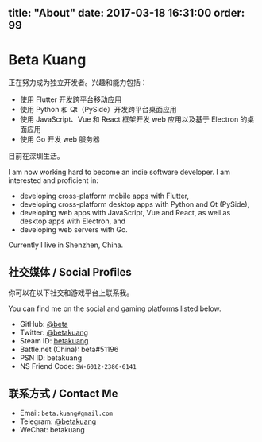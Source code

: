 title: "About"
date:  2017-03-18 16:31:00
order: 99
---

# Beta Kuang

正在努力成为独立开发者。兴趣和能力包括：

- 使用 Flutter 开发跨平台移动应用
- 使用 Python 和 Qt（PySide）开发跨平台桌面应用
- 使用 JavaScript、Vue 和 React 框架开发 web 应用以及基于 Electron 的桌面应用
- 使用 Go 开发 web 服务器

目前在深圳生活。

I am now working hard to become an indie software developer. I am interested and proficient in:

- developing cross-platform mobile apps with Flutter,
- developing cross-platform desktop apps with Python and Qt (PySide),
- developing web apps with JavaScript, Vue and React, as well as desktop apps with Electron, and
- developing web servers with Go.

Currently I live in Shenzhen, China.

## 社交媒体 / Social Profiles

你可以在以下社交和游戏平台上联系我。

You can find me on the social and gaming platforms listed below.

- GitHub: [@beta](https://github.com/beta)
- Twitter: [@betakuang](https://twitter.com/betakuang)
- Steam ID: [betakuang](https://steamcommunity.com/id/betakuang)
- Battle.net (China): beta#51196
- PSN ID: betakuang
- NS Friend Code: `SW-6012-2386-6141`

## 联系方式 / Contact Me

- Email: `beta.kuang#gmail.com`
- Telegram: [@betakuang](https://t.me/betakuang)
- WeChat: betakuang
